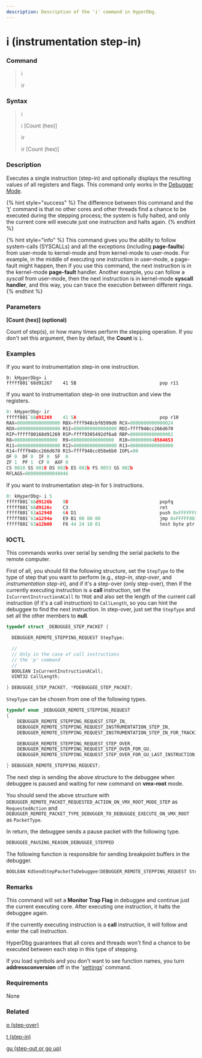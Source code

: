 ```yaml
---
description: Description of the 'i' command in HyperDbg.
---
```


# i (instrumentation step-in)

### Command

> i
>
> ir

### Syntax

> i
>
> i \[Count (hex)]
>
> ir
>
> ir \[Count (hex)]

### Description

Executes a single instruction (step-in) and optionally displays the resulting values of all registers and flags. This command only works in the [Debugger Mode](https://docs.hyperdbg.org/using-hyperdbg/prerequisites/operation-modes#debugger-mode).

{% hint style="success" %}
The difference between this command and the '[t](https://docs.hyperdbg.org/commands/debugging-commands/t)' command is that no other cores and other threads find a chance to be executed during the stepping process; the system is fully halted, and only the current core will execute just one instruction and halts again.
{% endhint %}

{% hint style="info" %}
This command gives you the ability to follow system-calls (SYSCALLs) and all the exceptions (including **page-faults**) from user-mode to kernel-mode and from kernel-mode to user-mode. For example, in the middle of executing one instruction in user-mode, a page-fault might happen, then if you use this command, the next instruction is in the kernel-mode **page-fault** handler. Another example, you can follow a _syscall_ from user-mode, then the next instruction is in kernel-mode **syscall handler**, and this way, you can trace the execution between different rings.
{% endhint %}

### Parameters

**\[Count (hex)] (optional)**

Count of step(s), or how many times perform the stepping operation. If you don't set this argument, then by default, the **Count** is `1`.

### Examples

If you want to instrumentation step-in one instruction.

```
0: kHyperDbg> i
fffff801`68d91267    41 5B                               pop r11
```

If you want to instrumentation step-in one instruction and view the registers.

```c
0: kHyperDbg> ir
fffff801`68d91269    41 5A                               pop r10
RAX=0000000000000000 RBX=ffff948cbf6599d0 RCX=0000000000000024
RDX=0000000000000000 RSI=0000000000000000 RDI=ffff948cc266d670
RIP=fffff80168d91269 RSP=ffff9305492df6a8 RBP=0000000000000002
R8=0000000000000000  R9=0000000000000000  R10=0000000048564653
R11=0000000000000000 R12=0000000000000000 R13=0000000000000000
R14=ffff948cc266d670 R15=ffff948cc058e6b0 IOPL=00
OF 0  DF 0  IF 0  SF  0
ZF 1  PF 1  CF 0  AXF 0
CS 0010 SS 0018 DS 002b ES 002b FS 0053 GS 002b
RFLAGS=0000000000040046
```

If you want to instrumentation step-in for `5` instructions.

```c
0: kHyperDbg> i 5
fffff801`68d9126b    9D                                  popfq
fffff801`68d9126c    C3                                  ret
fffff801`63a12948    6A D1                               push 0xFFFFFFFFFFFFFFD1
fffff801`63a1294a    E9 B1 00 00 00                      jmp 0xFFFFF80163A12A00
fffff801`63a12b00    F6 44 24 10 01                      test byte ptr ss:[rsp+0x10], 0x01
```

### IOCTL

This commands works over serial by sending the serial packets to the remote computer.

First of all, you should fill the following structure, set the `StepType` to the type of step that you want to perform (e.g., _step-in_, _step-over_, and _instrumentation step-in_), and if it's a step-over (only step-over), then if the currently executing instruction is a **call** instruction, set the `IsCurrentInstructionACall` to `TRUE` and also set the length of the current call instruction (if it's a call instruction) to `CallLength`, so you can hint the debuggee to find the next instruction. In step-over, just set the `StepType` and set all the other members to **null**.

```c
typedef struct _DEBUGGEE_STEP_PACKET {

  DEBUGGER_REMOTE_STEPPING_REQUEST StepType;

  //
  // Only in the case of call instructions
  // the 'p' command
  //
  BOOLEAN IsCurrentInstructionACall;
  UINT32 CallLength;

} DEBUGGEE_STEP_PACKET, *PDEBUGGEE_STEP_PACKET;
```

`StepType` can be chosen from one of the following types.

```c
typedef enum _DEBUGGER_REMOTE_STEPPING_REQUEST
{
    DEBUGGER_REMOTE_STEPPING_REQUEST_STEP_IN,
    DEBUGGER_REMOTE_STEPPING_REQUEST_INSTRUMENTATION_STEP_IN,
    DEBUGGER_REMOTE_STEPPING_REQUEST_INSTRUMENTATION_STEP_IN_FOR_TRACKING,

    DEBUGGER_REMOTE_STEPPING_REQUEST_STEP_OVER,
    DEBUGGER_REMOTE_STEPPING_REQUEST_STEP_OVER_FOR_GU,
    DEBUGGER_REMOTE_STEPPING_REQUEST_STEP_OVER_FOR_GU_LAST_INSTRUCTION,

} DEBUGGER_REMOTE_STEPPING_REQUEST;

```

The next step is sending the above structure to the debuggee when debuggee is paused and waiting for new command on **vmx-root** mode.

You should send the above structure with `DEBUGGER_REMOTE_PACKET_REQUESTED_ACTION_ON_VMX_ROOT_MODE_STEP` as `RequestedAction` and `DEBUGGER_REMOTE_PACKET_TYPE_DEBUGGER_TO_DEBUGGEE_EXECUTE_ON_VMX_ROOT` as `PacketType`.

In return, the debuggee sends a pause packet with the following type.

```c
DEBUGGEE_PAUSING_REASON_DEBUGGEE_STEPPED
```

The following function is responsible for sending breakpoint buffers in the debugger.

```c
BOOLEAN KdSendStepPacketToDebuggee(DEBUGGER_REMOTE_STEPPING_REQUEST StepRequestType);
```

### Remarks

This command will set a **Monitor Trap Flag** in debuggee and continue just the current executing core. After executing one instruction, it halts the debuggee again.

If the currently executing instruction is a **call** instruction, it will follow and enter the call instruction.

HyperDbg guarantees that all cores and threads won't find a chance to be executed between each step in this type of stepping.

If you load symbols and you don't want to see function names, you turn **addressconversion** off in the '[settings](https://docs.hyperdbg.org/commands/debugging-commands/settings)' command.

### Requirements

None

### Related

[p (step-over)](https://docs.hyperdbg.org/commands/debugging-commands/p)

[t (step-in)](https://docs.hyperdbg.org/commands/debugging-commands/t)

[gu (step-out or go up)](https://docs.hyperdbg.org/commands/debugging-commands/gu)
